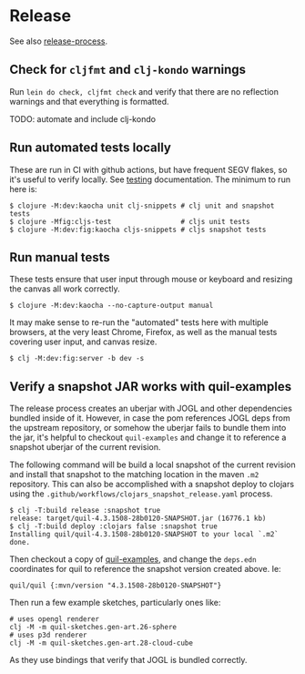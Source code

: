 # Release

See also [release-process](https://github.com/quil/quil/wiki/Dev-notes#release-process).

## Check for `cljfmt` and `clj-kondo` warnings

Run `lein do check, cljfmt check` and verify that there are no reflection warnings and that everything is formatted.

TODO: automate and include clj-kondo

## Run automated tests locally

These are run in CI with github actions, but have frequent SEGV flakes, so it's useful to verify locally. See [testing](docs/testing.md) documentation. The minimum to run here is:

```
$ clojure -M:dev:kaocha unit clj-snippets # clj unit and snapshot tests
$ clojure -Mfig:cljs-test                 # cljs unit tests
$ clojure -M:dev:fig:kaocha cljs-snippets # cljs snapshot tests
```

## Run manual tests

These tests ensure that user input through mouse or keyboard and resizing the canvas all work correctly.

```
$ clojure -M:dev:kaocha --no-capture-output manual
```

It may make sense to re-run the "automated" tests here with multiple browsers, at the very least Chrome, Firefox, as well as the manual tests covering user input, and canvas resize.

```
$ clj -M:dev:fig:server -b dev -s
```

## Verify a snapshot JAR works with quil-examples

The release process creates an uberjar with JOGL and other dependencies bundled inside of it. However, in case the pom references JOGL deps from the upstream repository, or somehow the uberjar fails to bundle them into the jar, it's helpful to checkout `quil-examples` and change it to reference a snapshot uberjar of the current revision.

The following command will be build a local snapshot of the current revision and install that snapshot to the matching location in the maven `.m2` repository. This can also be accomplished with a snapshot deploy to clojars using the `.github/workflows/clojars_snapshot_release.yaml` process.

```
$ clj -T:build release :snapshot true
release: target/quil-4.3.1508-28b0120-SNAPSHOT.jar (16776.1 kb)
$ clj -T:build deploy :clojars false :snapshot true
Installing quil/quil-4.3.1508-28b0120-SNAPSHOT to your local `.m2`
done.
```

Then checkout a copy of [quil-examples](https://github.com/quil/quil-examples), and change the `deps.edn` coordinates for quil to reference the snapshot version created above. Ie:

```
quil/quil {:mvn/version "4.3.1508-28b0120-SNAPSHOT"}
```

Then run a few example sketches, particularly ones like:

```
# uses opengl renderer
clj -M -m quil-sketches.gen-art.26-sphere
# uses p3d renderer
clj -M -m quil-sketches.gen-art.28-cloud-cube
```

As they use bindings that verify that JOGL is bundled correctly.

